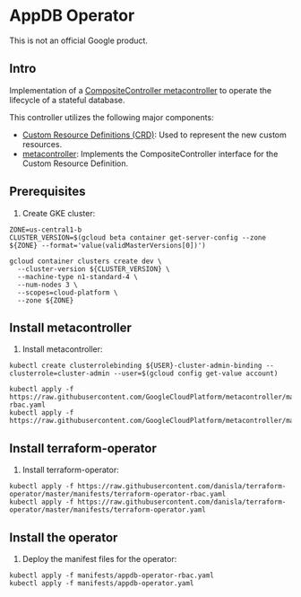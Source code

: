 # AppDB Operator

This is not an official Google product.

## Intro

Implementation of a [CompositeController metacontroller](https://github.com/GoogleCloudPlatform/metacontroller) to operate the lifecycle of a stateful database.

This controller utilizes the following major components:
- [Custom Resource Definitions (CRD)](https://kubernetes.io/docs/concepts/api-extension/custom-resources/): Used to represent the new custom resources.
- [metacontroller](https://github.com/GoogleCloudPlatform/metacontroller): Implements the CompositeController interface for the Custom Resource Definition.

## Prerequisites

1. Create GKE cluster:

```
ZONE=us-central1-b
CLUSTER_VERSION=$(gcloud beta container get-server-config --zone ${ZONE} --format='value(validMasterVersions[0])')

gcloud container clusters create dev \
  --cluster-version ${CLUSTER_VERSION} \
  --machine-type n1-standard-4 \
  --num-nodes 3 \
  --scopes=cloud-platform \
  --zone ${ZONE}
```

## Install metacontroller

1. Install metacontroller:

```
kubectl create clusterrolebinding ${USER}-cluster-admin-binding --clusterrole=cluster-admin --user=$(gcloud config get-value account)

kubectl apply -f https://raw.githubusercontent.com/GoogleCloudPlatform/metacontroller/master/manifests/metacontroller-rbac.yaml
kubectl apply -f https://raw.githubusercontent.com/GoogleCloudPlatform/metacontroller/master/manifests/metacontroller.yaml
```

## Install terraform-operator

1. Install terraform-operator:

```
kubectl apply -f https://raw.githubusercontent.com/danisla/terraform-operator/master/manifests/terraform-operator-rbac.yaml
kubectl apply -f https://raw.githubusercontent.com/danisla/terraform-operator/master/manifests/terraform-operator.yaml
```

## Install the operator

1. Deploy the manifest files for the operator:

```
kubectl apply -f manifests/appdb-operator-rbac.yaml
kubectl apply -f manifests/appdb-operator.yaml
```